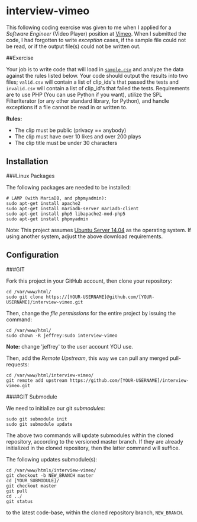 interview-vimeo
================

This following coding exercise was given to me when I applied for a *Software Engineer* (Video Player) position at [Vimeo](https://vimeo.com/). When I submitted the code, I had forgotten to write *exception* cases, if the sample file could not be read, or if the output file(s) could not be written out.

##Exercise

Your job is to write code that will load in [`sample.csv`](https://github.com/jeff1evesque/interview-vimeo/blob/master/data/sample.csv) and analyze the data against the rules listed below. Your code should output the results into two files; `valid.csv` will contain a list of clip_ids's that passed the tests and `invalid.csv` will contain a list of clip_id's that failed the tests. Requirements are to use PHP (You can use Python if you want), utilize the SPL FilterIterator (or any other standard library, for Python), and handle exceptions if a file cannot be read in or written to.

**Rules:**

- The clip must be public (privacy == anybody)
- The clip must have over 10 likes and over 200 plays
- The clip title must be under 30 characters

## Installation

###Linux Packages

The following packages are needed to be installed:

```
# LAMP (with MariaDB, and phpmyadmin):
sudo apt-get install apache2
sudo apt-get install mariadb-server mariadb-client
sudo apt-get install php5 libapache2-mod-php5
sudo apt-get install phpmyadmin
```

Note: This project assumes [Ubuntu Server 14.04](http://www.ubuntu.com/download/server) as the operating system. If using another system, adjust the above download requirements.

## Configuration

###GIT

Fork this project in your GitHub account, then clone your repository:

```
cd /var/www/html/
sudo git clone https://[YOUR-USERNAME]@github.com/[YOUR-USERNAME]/interview-vimeo.git
```

Then, change the *file permissions* for the entire project by issuing the command:

```
cd /var/www/html/
sudo chown -R jeffrey:sudo interview-vimeo
```

**Note:** change 'jeffrey' to the user account YOU use.

Then, add the *Remote Upstream*, this way we can pull any merged pull-requests:

```
cd /var/www/html/interview-vimeo/
git remote add upstream https://github.com/[YOUR-USERNAME]/interview-vimeo.git
```

####GIT Submodule

We need to initialize our git *submodules*:

```
sudo git submodule init
sudo git submodule update
```

The above two commands will update submodules within the cloned repository, according to the versioned master branch. If they are already initialized in the cloned repository, then the latter command will suffice.

The following updates submodule(s):

```
cd /var/www/htmls/interview-vimeo/
git checkout -b NEW_BRANCH master
cd [YOUR_SUBMODULE]/
git checkout master
git pull
cd ../
git status
```

to the latest code-base, within the cloned repository branch, `NEW_BRANCH`.
